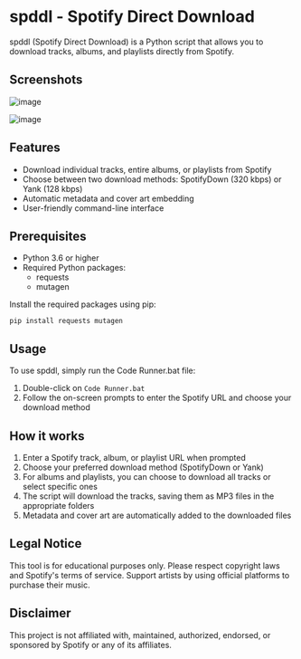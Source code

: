 # spddl - Spotify Direct Download

spddl (Spotify Direct Download) is a Python script that allows you to download tracks, albums, and playlists directly from Spotify.

## Screenshots

![image](https://github.com/user-attachments/assets/9fe83d14-7b3d-42e5-9746-6e505c9afc65)

![image](https://github.com/user-attachments/assets/0e8a1ffb-3b64-4ad2-aa19-e0d5138536a1)

## Features

- Download individual tracks, entire albums, or playlists from Spotify
- Choose between two download methods: SpotifyDown (320 kbps) or Yank (128 kbps)
- Automatic metadata and cover art embedding
- User-friendly command-line interface

## Prerequisites

- Python 3.6 or higher
- Required Python packages:
  - requests
  - mutagen

Install the required packages using pip:

```
pip install requests mutagen
```

## Usage

To use spddl, simply run the Code Runner.bat file:

1. Double-click on `Code Runner.bat`
2. Follow the on-screen prompts to enter the Spotify URL and choose your download method

## How it works

1. Enter a Spotify track, album, or playlist URL when prompted
2. Choose your preferred download method (SpotifyDown or Yank)
3. For albums and playlists, you can choose to download all tracks or select specific ones
4. The script will download the tracks, saving them as MP3 files in the appropriate folders
5. Metadata and cover art are automatically added to the downloaded files

## Legal Notice

This tool is for educational purposes only. Please respect copyright laws and Spotify's terms of service. Support artists by using official platforms to purchase their music.

## Disclaimer

This project is not affiliated with, maintained, authorized, endorsed, or sponsored by Spotify or any of its affiliates.
